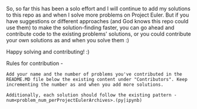 So, so far this has been a solo effort and I will continue to add my solutions to this repo as and when I solve more problems on Project Euler. But if you have suggestions or different approaches (and God knows this repo could use them) to make the solution-finding faster, you can go ahead and contribute code to the existing problems' solutions, or you could contribute your own solutions as and when you solve them :)

Happy solving and contributing! :)

Rules for contribution - 

    Add your name and the number of problems you've contributed in the README.MD file below the existing content under "Contributors". Keep incrementing the number as and when you add more solutions. 
    
    Additionally, each solution should follow the existing pattern - num<problem_num_perProjectEulerArchives>.(py|ipynb)

